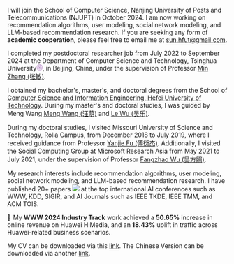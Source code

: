 I will join the School of Computer Science, Nanjing University of Posts and Telecommunications (NJUPT) in October 2024. I am now working on recommendation algorithms, user modeling, social network modeling, and LLM-based recommendation research. If you are seeking any form of **academic cooperation**, please feel free to email me at [sun.hfut@gmail.com](mailto:sun.hfut@gmail.com).

I completed my postdoctoral researcher job from July 2022 to September 2024 at the Department of Computer Science and Technology, Tsinghua University<img src='../../images/tsinghua.png' style='width: 1em;'>, in Beijing, China, under the supervision of Professor [Min Zhang (张敏)](https://scholar.google.com/citations?hl=zh-CN&user=0HtCYQEAAAAJ).

I obtained my bachelor's, master's, and doctoral degrees from the School of [Computer Science and Information Engineering, Hefei University of Technology](https://ci.hfut.edu.cn/). During my master's and doctoral studies, I was guided by Meng Wang [Meng Wang (汪萌)](https://scholar.google.com/citations?user=rHagaaIAAAAJ) and [Le Wu (吴乐)](https://scholar.google.com/citations?user=4EzlnxwAAAAJ). 

During my doctoral studies, I visited Missouri University of Science and Technology, Rolla Campus, from December 2018 to July 2019, where I received guidance from Professor [Yanjie Fu (傅衍杰)](https://scholar.google.com/citations?hl=zh-CN&user=OSArex4AAAAJ). Additionally, I visited the Social Computing Group at Microsoft Research Asia from May 2021 to July 2021, under the supervision of Professor [Fangzhao Wu (吴方照)](https://scholar.google.com/citations?hl=zh-CN&user=0SZVO0sAAAAJ).

My research interests include recommendation algorithms, user modeling, social network modeling, and LLM-based recommendation research. I have published 20+ papers <a href='https://scholar.google.com/citations?user=VSxn2IcAAAAJ'><img src="https://img.shields.io/endpoint?logo=Google%20Scholar&url=https%3A%2F%2Fcdn.jsdelivr.net%2Fgh%2FPeiJieSun%2Fpeijiesun.github.io@google-scholar-stats%2Fgs_data_shieldsio.json&labelColor=f6f6f6&color=9cf&style=flat&label=citations"></a> at the top international AI conferences such as WWW, KDD, SIGIR, and AI Journals such as IEEE TKDE, IEEE TMM, and ACM TOIS. 

🎉 My **WWW 2024 Industry Track** work achieved a **50.65%** increase in online revenue on Huawei HiMedia, and an **18.43%** uplift in traffic across Huawei-related business scenarios.

My CV can be downloaded via this [link](https://www.dropbox.com/scl/fi/stlulz6bu2enmv6tg4c3d/CV_PeijieSun.pdf?rlkey=3uaw8tbscqqj148ke7rbyb32b&st=unct51qy&dl=0). The Chinese Version can be downloaded via another [link](https://www.dropbox.com/scl/fi/2y76koq2929bq5yjfstet/.pdf?rlkey=ejedj7y20zoml9mjnzrcqnu1p&st=eqy5brpf&dl=0).
